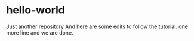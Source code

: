 # hello-world
Just another repository
And here are some edits to follow the tutorial.
one more line
and we are done.
